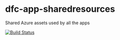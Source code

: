 # dfc-app-sharedresources
Shared Azure assets used by all the apps


[![Build Status](https://dev.azure.com/olusolaadio/dwp-olu/_apis/build/status/olusola-adio.dfc-app-sharedresources?branchName=master)](https://dev.azure.com/olusolaadio/dwp-olu/_build/latest?definitionId=3&branchName=master)
